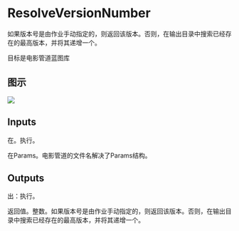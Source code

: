 # ResolveVersionNumber

如果版本号是由作业手动指定的，则返回该版本。否则，在输出目录中搜索已经存在的最高版本，并将其递增一个。

目标是电影管道蓝图库

## 图示

![]($-20221218-20095296.png)

## Inputs

在。执行。

在Params。电影管道的文件名解决了Params结构。  

## Outputs

出：执行。

返回值。整数。如果版本号是由作业手动指定的，则返回该版本。否则，在输出目录中搜索已经存在的最高版本，并将其递增一个。
